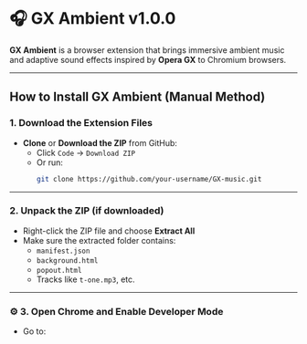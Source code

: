 # 🎧 GX Ambient v1.0.0

**GX Ambient** is a browser extension that brings immersive ambient music and adaptive sound effects inspired by **Opera GX** to Chromium browsers.

---

##  How to Install GX Ambient (Manual Method)

###  1. **Download the Extension Files**

- **Clone** or **Download the ZIP** from GitHub:
  - Click `Code` → `Download ZIP`
  - Or run:  
    ```bash
    git clone https://github.com/your-username/GX-music.git
    ```

---

###  2. **Unpack the ZIP (if downloaded)**

- Right-click the ZIP file and choose **Extract All**
- Make sure the extracted folder contains:
  - `manifest.json`
  - `background.html`
  - `popout.html`
  - Tracks like `t-one.mp3`, etc.

---

### ⚙️ 3. **Open Chrome and Enable Developer Mode**

- Go to:  
